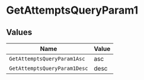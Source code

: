 # GetAttemptsQueryParam1


## Values

| Name                         | Value                        |
| ---------------------------- | ---------------------------- |
| `GetAttemptsQueryParam1Asc`  | asc                          |
| `GetAttemptsQueryParam1Desc` | desc                         |